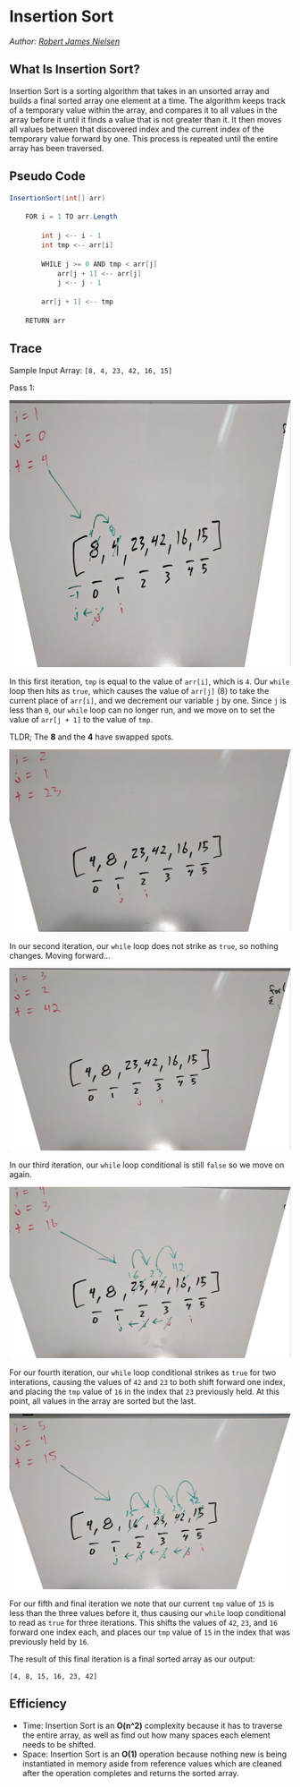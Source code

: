# Insertion Sort

_Author: [Robert James Nielsen](https://github.com/robertjnielsen)_

## What Is Insertion Sort?

Insertion Sort is a sorting algorithm that takes in an unsorted array and builds a final sorted array one element at a time. The algorithm keeps track of a temporary value within the array, and compares it to all values in the array before it until it finds a value that is not greater than it. It then moves all values between that discovered index and the current index of the temporary value forward by one. This process is repeated until the entire array has been traversed.

## Pseudo Code

```cs
InsertionSort(int[] arr)

	FOR i = 1 TO arr.Length
		
		int j <-- i - 1
		int tmp <-- arr[i]
		
		WHILE j >= 0 AND tmp < arr[j]
			arr[j + 1] <-- arr[j]
			j <-- j - 1

		arr[j + 1] <-- tmp

	RETURN arr

```

## Trace

Sample Input Array: `[8, 4, 23, 42, 16, 15]`

Pass 1:

![Insertion Sort Trace 1](./Assets/Images/InsertionSortTrace1.jpg)

In this first iteration, `tmp` is equal to the value of `arr[i]`, which is `4`. Our `while` loop then hits as `true`, which causes the value of `arr[j]` (8) to take the current place of `arr[i]`, and we decrement our variable `j` by one. Since `j` is less than `0`, our `while` loop can no longer run, and we move on to set the value of `arr[j + 1]` to the value of `tmp`.

TLDR; The **8** and the **4** have swapped spots.

![Insertion Sort Trace 2](./Assets/Images/InsertionSortTrace2.jpg)

In our second iteration, our `while` loop does not strike as `true`, so nothing changes. Moving forward...

![Insertion Sort Trace 3](./Assets/Images/InsertionSortTrace3.jpg)

In our third iteration, our `while` loop conditional is still `false` so we move on again.

![Insertion Sort Trace 4](./Assets/Images/InsertionSortTrace4.jpg)

For our fourth iteration, our `while` loop conditional strikes as `true` for two interations, causing the values of `42` and `23` to both shift forward one index, and placing the `tmp` value of `16` in the index that `23` previously held. At this point, all values in the array are sorted but the last.

![Insertion Sort Trace 5](./Assets/Images/InsertionSortTrace5.jpg)

For our fifth and final iteration we note that our current `tmp` value of `15` is less than the three values before it, thus causing our `while` loop conditional to read as `true` for three iterations. This shifts the values of `42`, `23`, and `16` forward one index each, and places our `tmp` value of `15` in the index that was previously held by `16`.

The result of this final iteration is a final sorted array as our output:
```
[4, 8, 15, 16, 23, 42]
```

## Efficiency

- Time: Insertion Sort is an **O(n^2)** complexity because it has to traverse the entire array, as well as find out how many spaces each element needs to be shifted.
- Space: Insertion Sort is an **O(1)** operation because nothing new is being instantiated in memory aside from reference values which are cleaned after the operation completes and returns the sorted array.
